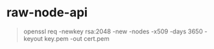 # raw-node-api

> openssl req -newkey rsa:2048 -new -nodes -x509 -days 3650 -keyout key.pem -out cert.pem